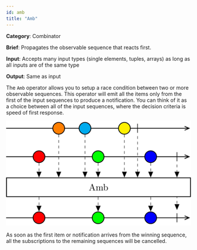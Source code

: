 ```yaml
---
id: amb
title: "Amb"
---
```


**Category**: Combinator 

**Brief**: Propagates the observable sequence that reacts first.

**Input**: Accepts many input types (single elements, tuples, arrays) as long as all inputs are of the same type

**Output**: Same as input

The `Amb` operator allows you to setup a race condition between two or more observable sequences. This operator will emit all the items only from the first of the input sequences to produce a notification. You can think of it as a choice between all of the input sequences, where the decision criteria is speed of first response.

![Amb operator](images/amb.svg)

As soon as the first item or notification arrives from the winning sequence, all the subscriptions to the remaining sequences will be cancelled.
